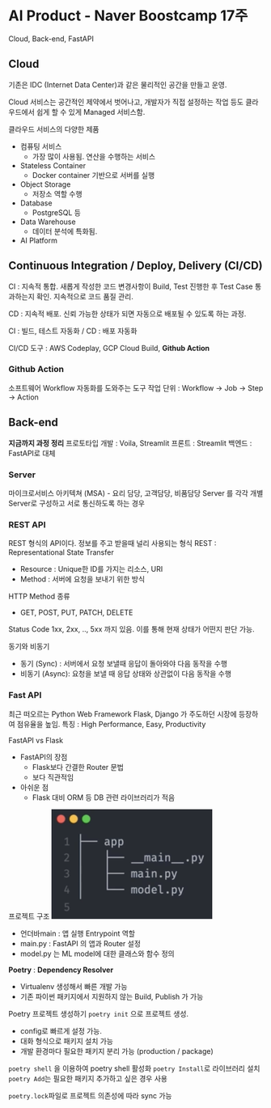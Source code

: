 # AI Product - Naver Boostcamp 17주
Cloud, Back-end, FastAPI

## Cloud
기존은 IDC (Internet Data Center)과 같은 물리적인 공간을 만들고 운영.  

Cloud 서비스는 공간적인 제약에서 벗어나고, 개발자가 직접 설정하는 작업 등도 클라우드에서 쉽게 할 수 있게 Managed 서비스함.

클라우드 서비스의 다양한 제품
- 컴퓨팅 서비스
    - 가장 많이 사용됨. 연산을 수행하는 서비스
- Stateless Container
    - Docker container 기반으로  서버를 실행
- Object Storage
    - 저장소 역할 수행
- Database
    - PostgreSQL 등
- Data Warehouse
    - 데이터 분석에 특화됨.
- AI Platform

## Continuous Integration / Deploy, Delivery (CI/CD)
CI : 지속적 통합. 새롭게 작성한 코드 변경사항이 Build, Test 진행한 후 Test Case 통과하는지 확인. 지속적으로 코드 품질 관리.

CD : 지속적 배포. 신뢰 가능한 상태가 되면 자동으로 배포될 수 있도록 하는 과정. 

CI : 빌드, 테스트 자동화  /  CD : 배포 자동화

CI/CD 도구 : AWS Codeplay, GCP Cloud Build, **Github Action** 

### Github Action
소프트웨어 Workflow 자동화를 도와주는 도구
작업 단위 : Workflow -> Job -> Step -> Action


## Back-end

**지금까지 과정 정리**
프로토타입 개발 : Voila, Streamlit
프론트 : Streamlit
백엔드 : FastAPI로 대체

### Server
마이크로서비스 아키텍쳐 (MSA) - 요리 담당, 고객담당, 비품담당 Server 를 각각 개별 Server로 구성하고 서로 통신하도록 하는 경우

### REST API
REST 형식의 API이다. 정보를 주고 받을때 널리 사용되는 형식
REST : Representational State Transfer
- Resource : Unique한 ID를 가지는 리소스, URI
- Method : 서버에 요청을 보내기 위한 방식

HTTP Method 종류
- GET, POST, PUT, PATCH, DELETE

Status Code
1xx, 2xx, .., 5xx 까지 있음. 이를 통해 현재 상태가 어떤지 판단 가능.

동기와 비동기
- 동기 (Sync) : 서버에서 요청 보낼때 응답이 돌아와야 다음 동작을 수행
- 비동기 (Async): 요청을 보낼 때 응답 상태와 상관없이 다음 동작을 수행

### Fast API
최근 떠오르는 Python Web Framework
Flask, Django 가 주도하던 시장에 등장하여 점유율을 높임.
특징 : High Performance, Easy, Productivity

FastAPI vs Flask
- FastAPI의 장점
    - Flask보다 간결한 Router 문법
    - 보다 직관적임
- 아쉬운 점
    - Flask 대비 ORM 등 DB 관련 라이브러리가 적음

프로젝트 구조
![](../images/app_api.png)
- 언더바main : 앱 실행 Entrypoint 역할
- main.py : FastAPI 의 앱과 Router 설정
- model.py 는 ML model에 대한 클래스와 함수 정의


**Poetry** : **Dependency Resolver**
- Virtualenv 생성해서 빠른 개발 가능
- 기존 파이썬 패키지에서 지원하지 않는 Build, Publish 가 가능

Poetry 프로젝트 생성하기
`poetry init` 으로 프로젝트 생성. 
- config로 빠르게 설정 가능.
- 대화 형식으로 패키지 설치 가능
- 개발 환경마다 필요한 패키지 분리 가능 (production / package)

`poetry shell` 을 이용하여 poetry shell 활성화
`poetry Install`로 라이브러리 설치
`poetry Add`는 필요한 패키지 추가하고 싶은 경우 사용

`poetry.lock`파일로 프로젝트 의존성에 따라 sync 가능